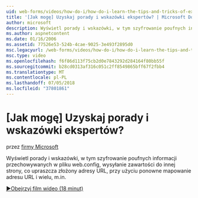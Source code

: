 ```yaml
---
uid: web-forms/videos/how-do-i/how-do-i-learn-the-tips-and-tricks-of-experts
title: '[Jak mogę] Uzyskaj porady i wskazówki ekspertów? | Microsoft Docs'
author: microsoft
description: Wyświetl porady i wskazówki, w tym szyfrowanie poufnych informacji przechowywanych w pliku web.config, wysyłanie zawartości do innej strony, upraszczając złożone adresy URL...
ms.author: aspnetcontent
ms.date: 01/16/2006
ms.assetid: 77526e53-524b-4cae-9025-3e493f2895d0
msc.legacyurl: /web-forms/videos/how-do-i/how-do-i-learn-the-tips-and-tricks-of-experts
msc.type: video
ms.openlocfilehash: f6f86d113f75cb2d0e7843292d284164f80bb55f
ms.sourcegitcommit: b28cd0313af316c051c2ff8549865bff67f2fbb4
ms.translationtype: MT
ms.contentlocale: pl-PL
ms.lasthandoff: 07/05/2018
ms.locfileid: "37801861"
---
```

<a name="how-do-i-learn-the-tips-and-tricks-of-experts"></a>[Jak mogę] Uzyskaj porady i wskazówki ekspertów?
====================
przez [firmy Microsoft](https://github.com/microsoft)

Wyświetl porady i wskazówki, w tym szyfrowanie poufnych informacji przechowywanych w pliku web.config, wysyłanie zawartości do innej strony, co upraszcza złożony adresy URL, przy użyciu ponowne mapowanie adresu URL i wielu, m.in.

[&#9654;Obejrzyj film wideo (18 minut)](https://channel9.msdn.com/Blogs/ASP-NET-Site-Videos/how-do-i-learn-the-tips-and-tricks-of-experts)

